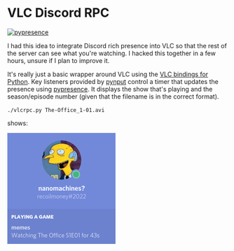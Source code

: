 # VLC Discord RPC

[![pypresence](https://img.shields.io/badge/using-pypresence-00bb88.svg?style=for-the-badge&logo=discord&logoWidth=20)](https://github.com/qwertyquerty/pypresence)

I had this idea to integrate Discord rich presence into VLC so that the rest of the server can see what you're watching. I hacked this together in a few hours, unsure if I plan to improve it.

It's really just a basic wrapper around VLC using the [VLC bindings for Python](https://pypi.org/project/python-vlc/). Key listeners provided by [pynput](https://pypi.org/project/pynput/) control a timer that updates the presence using [pypresence](https://qwertyquerty.github.io/pypresence/html/index.html). It displays the show that's playing and the season/episode number (given that the filename is in the correct format).

```
./vlcrpc.py The-Office_1-01.avi
``` 

shows:

![screenshot](./screenie.png)
